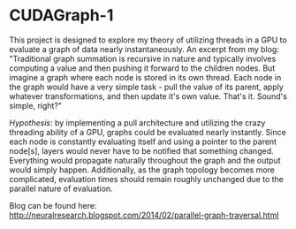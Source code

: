 CUDAGraph-1
===============

This project is designed to explore my theory of utilizing threads in a GPU to evaluate a graph of data nearly instantaneously. An excerpt from my blog: "Traditional graph summation is recursive in nature and typically involves computing a value and then pushing it forward to the children nodes. But imagine a graph where each node is stored in its own thread. Each node in the graph would have a very simple task - pull the value of its parent, apply whatever transformations, and then update it's own value. That's it. Sound's simple, right?"

*Hypothesis*: by implementing a pull architecture and utilizing the crazy threading ability of a GPU, graphs could be evaluated nearly instantly. Since each node is constantly evaluating itself and using a pointer to the parent node[s], layers would never have to be notified that something changed. Everything would propagate naturally throughout the graph and the output would simply happen. Additionally, as the graph topology becomes more complicated, evaluation times should remain roughly unchanged due to the parallel nature of evaluation.

Blog can be found here: http://neuralresearch.blogspot.com/2014/02/parallel-graph-traversal.html